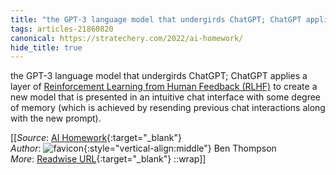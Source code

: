```yaml
---
title: "the GPT-3 language model that undergirds ChatGPT; ChatGPT applies a ..."
tags: articles-21860820
canonical: https://stratechery.com/2022/ai-homework/
hide_title: true
---
```


the GPT-3 language model that undergirds ChatGPT; ChatGPT applies a layer of [Reinforcement Learning from Human Feedback (RLHF)](https://openai.com/blog/deep-reinforcement-learning-from-human-preferences/) to create a new model that is presented in an intuitive chat interface with some degree of memory (which is achieved by resending previous chat interactions along with the new prompt).


[[_Source_: [AI Homework](https://stratechery.com/2022/ai-homework/){:target="_blank"}<br>
_Author_: ![favicon](https://s2.googleusercontent.com/s2/favicons?domain=stratechery.com){:style="vertical-align:middle"} Ben Thompson<br>
_More_: [Readwise URL](https://readwise.io/open/432354414){:target="_blank"}
::wrap]]